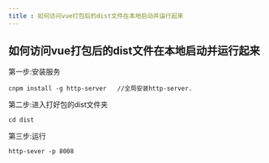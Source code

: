 ```yaml
---
title : 如何访问vue打包后的dist文件在本地启动并运行起来
---
```


## 如何访问vue打包后的dist文件在本地启动并运行起来
第一步:安装服务

```
cnpm install -g http-server   //全局安装http-server.
```

第二步:进入打好包的dist文件夹

```
cd dist
```

第三步:运行
```
http-sever -p 8008
```
